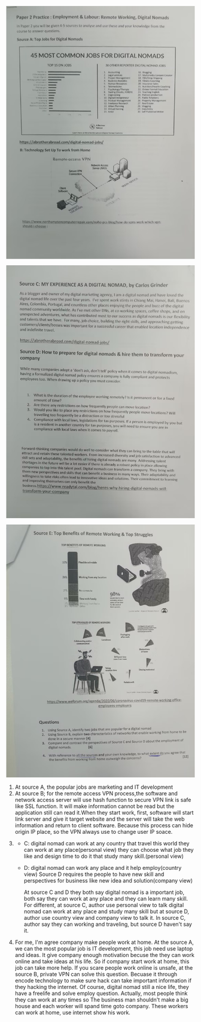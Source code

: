 ![1.jpg](1.jpg)

![](2.jpg)

![](3.jpg)

1. At source A, the popular jobs are marketing and IT development
2. At source B; for the remote access VPN process,the software and network access server will use hash function to secure VPN link is safe like SSL function. It will make information cannot be read but the application still can read it.When they start work, first, software will start link server and give it target website and the server will take the web information and return to client software. Because this process can hide origin IP place, so the VPN always use to change user IP soace.
3.
   - C: digital nomad can work at any country that travel this world
     they can work at any place(personal view)
     they can choose what job they like and design time to do it that study many skill.(personal view)
   - D: digital nomad can work any place and it help employ(country view)
     Source D requires the people to have new skill and perspectives for business like new idea and solution(company view)
     
     At source C and D they both say digital nomad is a important job, both say they can work at any place and they can learn many skill. For different, at source C, author use personal view to talk digital nomad can work at any place and study many skill but at source D, author use country view and company view to talk it. In source C, author say they can working and traveling, but source D haven't say it.
4. For me, I'm agree company make people work at home. At the source A, we can the most popular job is IT development, this job need use laptop and ideas. It give company enough motivation becuse the they can work online and take ideas at his life. So if company start work at home, this job can take more help. If you scare people work online is unsafe, at the source B, private VPN can solve this question. Becuase it through encode technology to make sure hack can take important information if they hacking the internet. Of course, digital nomad still a nice life, they have a freelife  and solve employ question. Actually, most people think they can work at any times so The business man shouldn't make a big house and each worker will spand time goto company. These workers can work at home, use internet show his work.
